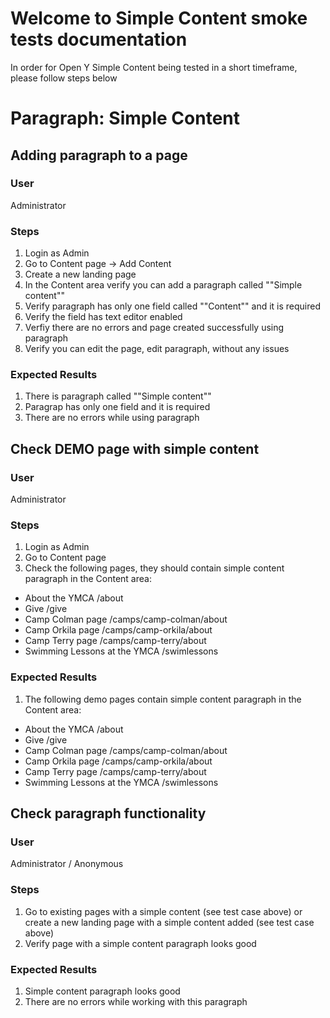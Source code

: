 # Welcome to Simple Content smoke tests documentation

In order for Open Y Simple Content being tested in a short timeframe, please follow steps below

# Paragraph: Simple Content								

## Adding paragraph to a page

### User

Administrator

### Steps

1. Login as Admin 
2. Go to Content page -> Add Content
3. Create a new landing page
4. In the Content area verify you can add a paragraph called ""Simple content""
5. Verify paragraph has only one field called ""Content"" and it is required
6. Verify the field has text editor enabled
7. Verfiy there are no errors and page created successfully using paragraph
8. Verify you can edit the page, edit paragraph, without any issues

### Expected Results

1. There is paragraph called ""Simple content""
2. Paragrap has only one field and it is required
3. There are no errors while using paragraph

## Check DEMO page with simple content

### User

Administrator

### Steps

1. Login as Admin 
2. Go to Content page
3. Check the following pages, they should contain simple content paragraph in the Content area:
- About the YMCA /about
- Give /give
- Camp Colman page /camps/camp-colman/about
- Camp Orkila page /camps/camp-orkila/about
- Camp Terry page /camps/camp-terry/about
- Swimming Lessons at the YMCA /swimlessons

### Expected Results

1. The following demo pages contain simple content paragraph in the Content area:
- About the YMCA /about
- Give /give
- Camp Colman page /camps/camp-colman/about
- Camp Orkila page /camps/camp-orkila/about
- Camp Terry page /camps/camp-terry/about
- Swimming Lessons at the YMCA /swimlessons

## Check paragraph functionality

### User

Administrator / Anonymous

### Steps

1. Go to existing pages with a simple content (see test case above) or create a new landing page with a simple content added (see test case above)
2. Verify page with a simple content paragraph looks good

### Expected Results

1. Simple content paragraph looks good
2. There are no errors while working with this paragraph
